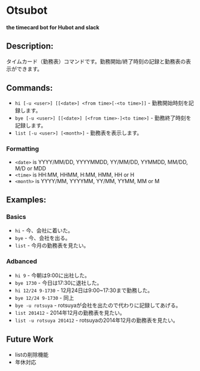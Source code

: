 # Otsubot

#### the timecard bot for Hubot and slack

## Description:

タイムカード（勤務表）コマンドです。勤務開始/終了時刻の記録と勤務表の表示ができます。

## Commands:

* `hi [-u <user>] [[<date>] <from time>[-<to time>]]` - 勤務開始時刻を記録します。
* `bye [-u <user>] [[<date>] [<from time>-]<to time>]` - 勤務終了時刻を記録します。
* `list [-u <user>] [<month>]` - 勤務表を表示します。

### Formatting

* `<date>` is YYYY/MM/DD, YYYYMMDD, YY/MM/DD, YYMMDD, MM/DD, M/D or MDD
* `<time>` is HH:MM, HHMM, H:MM, HMM, HH or H
* `<month>` is YYYY/MM, YYYYMM, YY/MM, YYMM, MM or M

## Examples:

### Basics

* `hi` - 今、会社に着いた。
* `bye` - 今、会社を出る。
* `list` - 今月の勤務表を見たい。

### Adbanced

* `hi 9` - 今朝は9:00に出社した。
* `bye 1730` - 今日は17:30に退社した。
* `hi 12/24 9-1730` - 12月24日は9:00~17:30まで勤務した。
* `bye 12/24 9-1730` - 同上
* `bye -u rotsuya` - rotsuyaが会社を出たので代わりに記録してあげる。
* `list 201412` - 2014年12月の勤務表を見たい。
* `list -u rotsuya 201412` - rotsuyaの2014年12月の勤務表を見たい。

## Future Work

* listの削除機能
* 年休対応